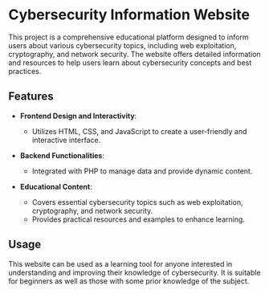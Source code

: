 # Cybersecurity Information Website

This project is a comprehensive educational platform designed to inform users about various cybersecurity topics, including web exploitation, cryptography, and network security. The website offers detailed information and resources to help users learn about cybersecurity concepts and best practices.

## Features

- **Frontend Design and Interactivity**: 
  - Utilizes HTML, CSS, and JavaScript to create a user-friendly and interactive interface.
  
- **Backend Functionalities**: 
  - Integrated with PHP to manage data and provide dynamic content.
  
- **Educational Content**:
  - Covers essential cybersecurity topics such as web exploitation, cryptography, and network security.
  - Provides practical resources and examples to enhance learning.

## Usage

This website can be used as a learning tool for anyone interested in understanding and improving their knowledge of cybersecurity. It is suitable for beginners as well as those with some prior knowledge of the subject.



